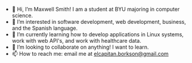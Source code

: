 - 👋 Hi, I’m Maxwell Smith! I am a student at BYU majoring in computer science.
- 👀 I’m interested in software development, web development, business, and the Spanish language.
- 🌱 I’m currently learning how to develop applications in Linux systems, work with web API's, and work with healthcare data.
- 💞️ I’m looking to collaborate on anything! I want to learn.
- 📫 How to reach me: email me at elcapitan.borkson@gmail.com
